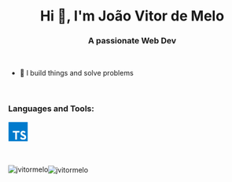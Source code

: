 <h1 align="center">Hi 👋, I'm João Vitor de Melo</h1>
<h3 align="center">A passionate Web Dev</h3>

<br/>

- 🤯 I build things and solve problems

<br/>

<h3 align="left">Languages and Tools:</h3>
<p align="left"><a href="https://www.typescriptlang.org/" target="_blank" rel="noreferrer">
  <img src="https://raw.githubusercontent.com/devicons/devicon/master/icons/typescript/typescript-original.svg" alt="typescript" width="40" height="40"/></a></p>
<br/>


<div>
 <p><img align="left" src="https://github-readme-stats.vercel.app/api/top-langs?username=jvitormelo&show_icons=true&locale=en&layout=compact" alt="jvitormelo" /></p>

<p><img align="center" src="https://github-readme-streak-stats.herokuapp.com/?user=jvitormelo&" alt="jvitormelo" /></p>
</div>


